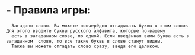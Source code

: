 # - Правила игры:
      Загадано слово. Вы можете поочерёдно отгадывать буквы в этом слове. Для этого вводите буквы русского алфавита, которые по-вашему
      есть в загаданном слове, по одной. Если введённая вами буква есть в загаданном  слове, то все такие буквы в слове станут видны. 
      Также вы можете отгадать слово сразу, введя его целиком.
